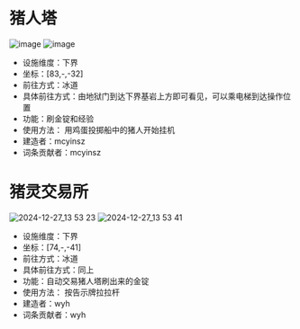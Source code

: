 # 猪人塔
![image](https://github.com/user-attachments/assets/5964dcb8-5920-4d4b-9b98-b36ee34e7016)
![image](https://github.com/user-attachments/assets/81b775a5-2821-485d-9cd4-c3a3c12f1ba8)

* 设施维度：下界
* 坐标：[83,-,-32]
* 前往方式：冰道
* 具体前往方式：由地狱门到达下界基岩上方即可看见，可以乘电梯到达操作位置
* 功能：刷金锭和经验
* 使用方法： 用鸡蛋投掷船中的猪人开始挂机
* 建造者：mcyinsz
* 词条贡献者：mcyinsz

# 猪灵交易所
![2024-12-27_13 53 23](https://github.com/user-attachments/assets/7a58d45b-7a1a-4224-9a57-4db451a12ff9)
![2024-12-27_13 53 41](https://github.com/user-attachments/assets/60284a47-a374-4a14-a0a8-f8a59916d168)

* 设施维度：下界
* 坐标：[74,-,-41]
* 前往方式：冰道
* 具体前往方式：同上
* 功能：自动交易猪人塔刷出来的金锭
* 使用方法： 按告示牌拉拉杆
* 建造者：wyh
* 词条贡献者：wyh
